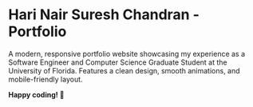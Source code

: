 # Hari Nair Suresh Chandran - Portfolio

A modern, responsive portfolio website showcasing my experience as a Software Engineer and Computer Science Graduate Student at the University of Florida. Features a clean design, smooth animations, and mobile-friendly layout.

**Happy coding! 🎉** 
